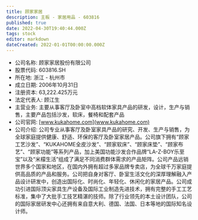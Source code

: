 ```yaml
---
title: 顾家家居
description: 主板 - 家居用品 - 603816
published: true
date: 2022-04-30T19:40:44.000Z
tags: stock
editor: markdown
dateCreated: 2022-01-01T00:00:00.000Z
---
```


- 公司名称: 顾家家居股份有限公司
- 股票代码: 603816.SH
- 所在地: 浙江 - 杭州市
- 成立日期: 2006年10月31日
- 注册资本: 63,222.425万元
- 法定代表人: 顾江生
- 主营业务: 主要从事客厅及卧室中高档软体家具产品的研发，设计，生产与销售，主要产品包括沙发，软床，餐椅和配套产品
- 公司官网: [www.kukahome.com](www.kukahome.com)
- 公司介绍: 公司专业从事客厅及卧室家具产品的研究、开发、生产与销售，为全球家庭提供健康、舒适、环保的客厅及卧室家居产品。公司旗下拥有“顾家工艺沙发”、“KUKAHOME全皮沙发”、“顾家软床”、“顾家床垫”、“顾家布艺”、“顾家功能”等系列产品，加上美国功能沙发合作品牌“LA-Z-BOY乐至宝”以及“米檬生活”组成了满足不同消费群体需求的产品矩阵。公司产品远销世界多个国家和地区，在国内外拥有超过多家品牌专卖店，为全球千万家庭提供高品质的产品和服务。公司把自身对客厅、卧室生活文化的深厚理解融入产品设计研发中，创造出国际化、时尚化、年轻化、休闲化的家居产品。公司成功引进国际顶尖家具生产设备及国际工业制造先进技术，拥有完整的手工工艺标准，集中了大批手工技艺精湛的技师。除了行业领先的本土设计团队，公司的国际家居研发中心还拥有来自意大利、德国、法国、日本等地的国际知名设计师。


